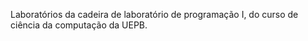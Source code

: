 Laboratórios da cadeira de laboratório de programação I, do curso de ciência da computação da UEPB.
